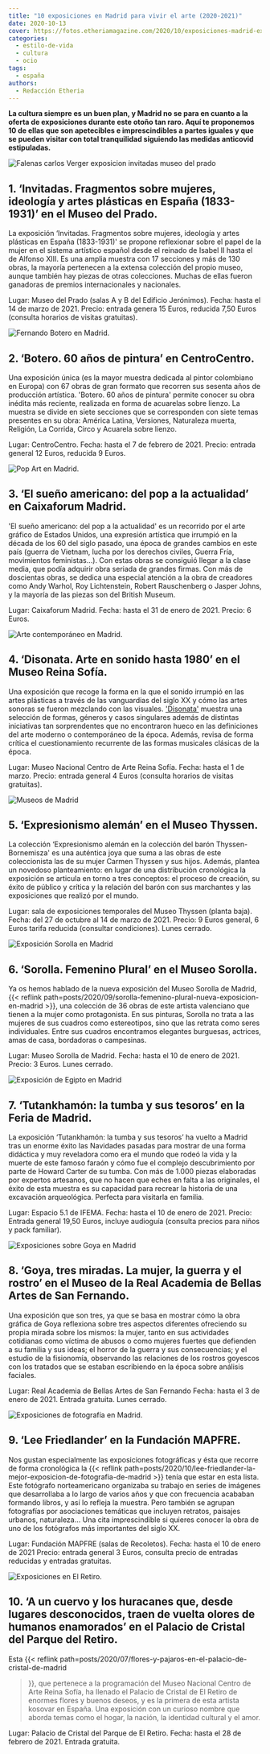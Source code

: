 ```yaml
---
title: "10 exposiciones en Madrid para vivir el arte (2020-2021)"
date: 2020-10-13
cover: https://fotos.etheriamagazine.com/2020/10/exposiciones-madrid-expresionismo-aleman-thyssen.jpg
categories: 
  - estilo-de-vida
  - cultura
  - ocio
tags: 
  - españa
authors: 
  - Redacción Etheria
---
```


**La cultura siempre es un buen plan, y Madrid no se para en cuanto a la oferta de 
exposiciones durante este otoño tan raro. Aquí te proponemos 10 de ellas que son 
apetecibles e imprescindibles a partes iguales y que se pueden visitar con total 
tranquilidad siguiendo las medidas anticovid estipuladas.** 

![Falenas carlos Verger exposicion invitadas museo del prado](https://fotos.etheriamagazine.com/2020/10/exposicion-invitadas-museo-el-prado.jpg "Falenas Carlos Verger Fioretti (1872 - 1929). © Museo del Prado")

## 1\. ‘Invitadas. Fragmentos sobre mujeres, ideología y artes plásticas en España (1833-1931)’ en el Museo del Prado.

La exposición ‘Invitadas. Fragmentos sobre mujeres, ideología y artes plásticas en 
España (1833-1931)' se propone reflexionar sobre el papel de la mujer en el sistema 
artístico español desde el reinado de Isabel II hasta el de Alfonso XIII. Es una amplia 
muestra con 17 secciones y más de 130 obras, la mayoría pertenecen a la extensa 
colección del propio museo, aunque también hay piezas de otras colecciones. Muchas de 
ellas fueron ganadoras de premios internacionales y nacionales. 

Lugar: Museo del Prado (salas A y B del Edificio Jerónimos). Fecha: hasta el 14 de marzo 
de 2021. Precio: entrada genera 15 Euros, reducida 7,50 Euros (consulta horarios de 
visitas gratuitas). 

![Fernando Botero en Madrid.](https://fotos.etheriamagazine.com/2020/10/exposiciones-madrid-botero.jpg "'The Arnolfini según Van Eyck' de Fernando Botero.")

## 2\. ‘Botero. 60 años de pintura’ en CentroCentro.

Una exposición única (es la mayor muestra dedicada al pintor colombiano en Europa) con 
67 obras de gran formato que recorren sus sesenta años de producción artística. 'Botero. 
60 años de pintura' permite conocer su obra inédita más reciente, realizada en forma de 
acuarelas sobre lienzo. La muestra se divide en siete secciones que se corresponden con 
siete temas presentes en su obra: América Latina, Versiones, Naturaleza muerta, 
Religión, La Corrida, Circo y Acuarela sobre lienzo. 

Lugar: CentroCentro. Fecha: hasta el 7 de febrero de 2021. Precio: entrada general 12 
Euros, reducida 9 Euros. 

![Pop Art en Madrid.](https://fotos.etheriamagazine.com/2020/10/exposiciones-madrid-cosmocaixa-popart.jpg "'Girl/Spray Can from Walasse Ting. 1¢ Life, 1963' de Roy Lichtenstein. © The Trustees of the British Museum. © Estate of Roy Lichtenstein/All rights reserved/ VEGAP 2020.")

## 3\. ‘El sueño americano: del pop a la actualidad’ en Caixaforum Madrid.

'El sueño americano: del pop a la actualidad' es un recorrido por el arte gráfico de 
Estados Unidos, una expresión artística que irrumpió en la década de los 60 del siglo 
pasado, una época de grandes cambios en este país (guerra de Vietnam, lucha por los 
derechos civiles, Guerra Fría, movimientos feministas…). Con estas obras se consiguió 
llegar a la clase media, que podía adquirir obra seriada de grandes firmas. Con más de 
doscientas obras, se dedica una especial atención a la obra de creadores como Andy 
Warhol, Roy Lichtenstein, Robert Rauschenberg o Jasper Johns, y la mayoría de las piezas 
son del British Museum. 

Lugar: Caixaforum Madrid. Fecha: hasta el 31 de enero de 2021. Precio: 6 Euros. 

![Arte contemporáneo en Madrid.](https://fotos.etheriamagazine.com/2020/10/exposiciones-madrid-disonata-reina-sofia.jpg "Sala de la exposición 'Disonata. Arte en Sonido hasta 1980'. © Joaquín Cortés/Román Lones. Archivo fotográfico del Museo Reina Sofía.")

## 4\. ‘Disonata. Arte en sonido hasta 1980’ en el Museo Reina Sofía.

Una exposición que recoge la forma en la que el sonido irrumpió en las artes plásticas a 
través de las vanguardias del siglo XX y cómo las artes sonoras se fueron mezclando con 
las visuales. ['Disonata'](//www.museoreinasofia.es/exposiciones/disonata) muestra una 
selección de formas, géneros y casos singulares además de distintas iniciativas tan 
sorprendentes que no encontraron hueco en las definiciones del arte moderno o 
contemporáneo de la época. Además, revisa de forma crítica el cuestionamiento recurrente 
de las formas musicales clásicas de la época. 

Lugar: Museo Nacional Centro de Arte Reina Sofía. Fecha: hasta el 1 de marzo. Precio: 
entrada general 4 Euros (consulta horarios de visitas gratuitas). 

![Museos de Madrid](https://fotos.etheriamagazine.com/2020/10/exposiciones-madrid-expresionismo-aleman-thyssen.jpg "'Casa en Dangast (La casa blanca) de Erich Heckel. Colección Carmen Thyssen Bornemisza. © VEGAP, Madrid.")

## 5\. ‘Expresionismo alemán’ en el Museo Thyssen. 

La colección ‘Expresionismo alemán en la colección del barón Thyssen-Bornemisza' es una 
auténtica joya que suma a las obras de este coleccionista las de su mujer Carmen Thyssen 
y sus hijos. Además, plantea un novedoso planteamiento: en lugar de una distribución 
cronológica la exposición se articula en torno a tres conceptos: el proceso de creación, 
su éxito de público y crítica y la relación del barón con sus marchantes y las 
exposiciones que realizó por el mundo. 

Lugar: sala de exposiciones temporales del Museo Thyssen (planta baja). Fecha: del 27 de 
octubre al 14 de marzo de 2021. Precio: 9 Euros general, 6 Euros tarifa reducida 
(consultar condiciones). Lunes cerrado. 

![Exposición Sorolla en Madrid](https://fotos.etheriamagazine.com/2020/10/exposiciones-madrid-sorolla.jpg "'Pescadoras valencianas', 1903. © Diputación de Valencia")

## 6\. ‘Sorolla. Femenino Plural’ en el Museo Sorolla.

Ya os hemos hablado de la nueva exposición del Museo Sorolla de Madrid, {{< reflink 
path=posts/2020/09/sorolla-femenino-plural-nueva-exposicion-en-madrid >}}, una colección 
de 36 obras de este artista valenciano que tienen a la mujer como protagonista. En sus 
pinturas, Sorolla no trata a las mujeres de sus cuadros como estereotipos, sino que las 
retrata como seres individuales. Entre sus cuadros encontramos elegantes burguesas, 
actrices, amas de casa, bordadoras o campesinas. 

Lugar: Museo Sorolla de Madrid. Fecha: hasta el 10 de enero de 2021. Precio: 3 Euros. 
Lunes cerrado. 

![Exposición de Egipto en Madrid](https://fotos.etheriamagazine.com/2020/10/exposiciones-madrid-tutankhamon.jpg "Exposición 'Tutankhamón. La tumba y sus tesoros'.")

## 7\. ‘Tutankhamón: la tumba y sus tesoros’ en la Feria de Madrid.

La exposición ‘Tutankhamón: la tumba y sus tesoros’ ha vuelto a Madrid tras un enorme 
éxito las Navidades pasadas para mostrar de una forma didáctica y muy reveladora como 
era el mundo que rodeó la vida y la muerte de este famoso faraón y cómo fue el complejo 
descubrimiento por parte de Howard Carter de su tumba. Con más de 1.000 piezas 
elaboradas por expertos artesanos, que no hacen que eches en falta a las originales, el 
éxito de esta muestra es su capacidad para recrear la historia de una excavación 
arqueológica. Perfecta para visitarla en familia. 

Lugar: Espacio 5.1 de IFEMA. Fecha: hasta el 10 de enero de 2021. Precio: Entrada 
general 19,50 Euros, incluye audioguía (consulta precios para niños y pack familiar). 

![Exposiciones sobre Goya en Madrid](https://fotos.etheriamagazine.com/2020/10/exposiciones-madrid-goya-grabados.jpg "'Disparates, n.7, Disparate matrimonial' de la exposición 'Goya, tres lecturas'. © Real Academia de las Artes de San Fernando.")

## 8\. ‘Goya, tres miradas. La mujer, la guerra y el rostro’ en el Museo de la Real Academia de Bellas Artes de San Fernando.

Una exposición que son tres, ya que se basa en mostrar cómo la obra gráfica de Goya 
reflexiona sobre tres aspectos diferentes ofreciendo su propia mirada sobre los mismos: 
la mujer, tanto en sus actividades cotidianas como víctima de abusos o como mujeres 
fuertes que defienden a su familia y sus ideas; el horror de la guerra y sus 
consecuencias; y el estudio de la fisionomía, observando las relaciones de los rostros 
goyescos con los tratados que se estaban escribiendo en la época sobre análisis 
faciales. 

Lugar: Real Academia de Bellas Artes de San Fernando Fecha: hasta el 3 de enero de 2021. 
Entrada gratuita. Lunes cerrado. 

![Exposiciones de fotografía en Madrid.](https://fotos.etheriamagazine.com/2020/10/exposiciones-madrid-lee-friedlander.jpg "'Oregon 1997'. © Lee Friedlander/ Fraenkel Gallery, San Francisco.")

## 9\. ‘Lee Friedlander’ en la Fundación MAPFRE.

Nos gustan especialmente las exposiciones fotográficas y ésta que recorre de forma 
cronológica la {{< reflink 
path=posts/2020/10/lee-friedlander-la-mejor-exposicion-de-fotografia-de-madrid >}} tenía 
que estar en esta lista. Este fotógrafo norteamericano organizaba su trabajo en series 
de imágenes que desarrollaba a lo largo de varios años y que con frecuencia acababan 
formando libros, y así lo refleja la muestra. Pero también se agrupan fotografías por 
asociaciones temáticas que incluyen retratos, paisajes urbanos, naturaleza… Una cita 
imprescindible si quieres conocer la obra de uno de los fotógrafos más importantes del 
siglo XX. 

Lugar: Fundación MAPFRE (salas de Recoletos). Fecha: hasta el 10 de enero de 2021 
Precio: entrada general 3 Euros, consulta precio de entradas reducidas y entradas 
gratuitas. 

![Exposiciones en El Retiro.](https://fotos.etheriamagazine.com/2020/10/exposiciones-Madrid-Retiro-flores.jpg "Exposición de Petrit Halilaj en el Palacio de Cristal de El Retiro. © Imagen Subliminal (Miguel de Guzmán y Rocío Romero)/ Museo Nacional Centro de Arte Reina Sofía.")

## 10\. ‘A un cuervo y los huracanes que, desde lugares desconocidos, traen de vuelta olores de humanos enamorados’ en el Palacio de Cristal del Parque del Retiro.

Esta {{< reflink path=posts/2020/07/flores-y-pajaros-en-el-palacio-de-cristal-de-madrid 
>}}, que pertenece a la programación del Museo Nacional Centro de Arte Reina Sofía, ha 
llenado el Palacio de Cristal de El Retiro de enormes flores y buenos deseos, y es la 
primera de esta artista kosovar en España. Una exposición con un curioso nombre que 
aborda temas como el hogar, la nación, la identidad cultural y el amor. 

Lugar: Palacio de Cristal del Parque de El Retiro. Fecha: hasta el 28 de febrero de 
2021. Entrada gratuita.

